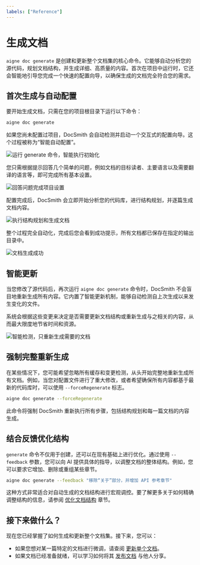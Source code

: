 ```yaml
---
labels: ["Reference"]
---
```


# 生成文档

`aigne doc generate` 是创建和更新整个文档集的核心命令。它能够自动分析您的源代码，规划文档结构，并生成详细、高质量的内容。首次在项目中运行时，它还会智能地引导您完成一个快速的配置向导，以确保生成的文档完全符合您的需求。

## 首次生成与自动配置

要开始生成文档，只需在您的项目根目录下运行以下命令：

```bash
aigne doc generate
```

如果您尚未配置过项目，DocSmith 会自动检测并启动一个交互式的配置向导。这个过程被称为“智能自动配置”。

![运行 generate 命令，智能执行初始化](https://docsmith.aigne.io/image-bin/uploads/0c45a32667c5250e54194a61d9495965.png)

您只需根据提示回答几个简单的问题，例如文档的目标读者、主要语言以及需要翻译的语言等，即可完成所有基本设置。

![回答问题完成项目设置](https://docsmith.aigne.io/image-bin/uploads/fbedbfa256036ad6375a6c18047a75ad.png)

配置完成后，DocSmith 会立即开始分析您的代码库，进行结构规划，并逐篇生成文档内容。

![执行结构规划和生成文档](https://docsmith.aigne.io/image-bin/uploads/d0766c19380a02eb8a6f8ce86a838849.png)

整个过程完全自动化，完成后您会看到成功提示，所有文档都已保存在指定的输出目录中。

![文档生成成功](https://docsmith.aigne.io/image-bin/uploads/0967443611408ad9d0042793d590b8fd.png)

## 智能更新

当您修改了源代码后，再次运行 `aigne doc generate` 命令时，DocSmith 不会盲目地重新生成所有内容。它内置了智能更新机制，能够自动检测自上次生成以来发生变化的文件。

系统会根据这些变更来决定是否需要更新文档结构或重新生成与之相关的内容，从而最大限度地节省时间和资源。

![智能检测，只重新生成需要的文档](https://docsmith.aigne.io/image-bin/uploads/21a76b2f65d14d16a49c13d800f1e2c1.png)

## 强制完整重新生成

在某些情况下，您可能希望忽略所有缓存和变更检测，从头开始完整地重新生成所有文档。例如，当您对配置文件进行了重大修改，或者希望确保所有内容都基于最新的代码库时，可以使用 `--forceRegenerate` 标志。

```bash
aigne doc generate --forceRegenerate
```

此命令将强制 DocSmith 重新执行所有步骤，包括结构规划和每一篇文档的内容生成。

## 结合反馈优化结构

`generate` 命令不仅用于创建，还可以在现有基础上进行优化。通过使用 `--feedback` 参数，您可以向 AI 提供具体的指导，以调整文档的整体结构。例如，您可以要求它增加、删除或重组某些章节。

```bash
aigne doc generate --feedback "移除“关于”部分，并增加 API 参考章节"
```

这种方式非常适合对自动生成的文档结构进行宏观调控。要了解更多关于如何精确调整结构的信息，请参阅 [优化文档结构](./core-features-refine-structure.md) 章节。

## 接下来做什么？

现在您已经掌握了如何生成和更新整个文档集。接下来，您可以：

- 如果您想对某一篇特定的文档进行微调，请查阅 [更新单个文档](./core-features-update-document.md)。
- 如果文档已经准备就绪，可以学习如何将其 [发布文档](./core-features-publish-docs.md) 与他人分享。